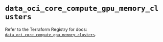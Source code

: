 # `data_oci_core_compute_gpu_memory_clusters`

Refer to the Terraform Registry for docs: [`data_oci_core_compute_gpu_memory_clusters`](https://registry.terraform.io/providers/oracle/oci/7.19.0/docs/data-sources/core_compute_gpu_memory_clusters).
